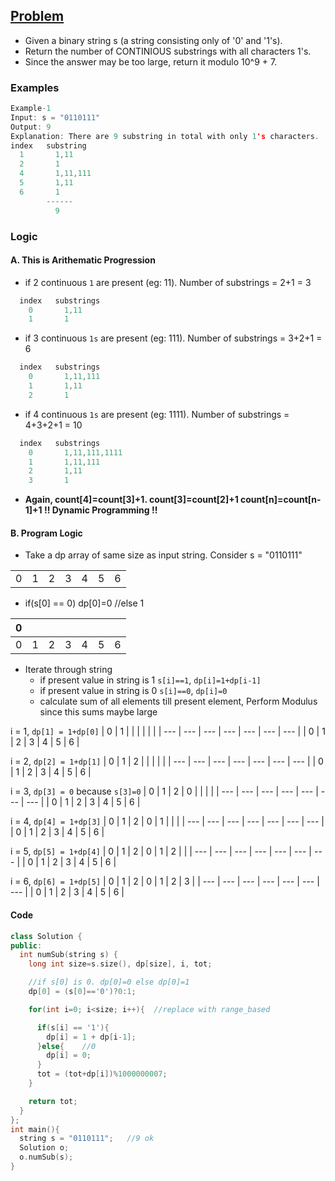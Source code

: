 ## [Problem](https://leetcode.com/contest/weekly-contest-197/problems/number-of-substrings-with-only-1s/)
- Given a binary string s (a string consisting only of '0' and '1's).
- Return the number of CONTINIOUS substrings with all characters 1's.
- Since the answer may be too large, return it modulo 10^9 + 7.

### Examples
```c
Example-1
Input: s = "0110111"
Output: 9
Explanation: There are 9 substring in total with only 1's characters.
index   substring
  1       1,11
  2       1
  4       1,11,111
  5       1,11
  6       1
        ------
          9
```

### Logic
#### A. This is Arithematic Progression
- if 2 continuous `1` are present (eg: 11). Number of substrings = 2+1 = 3
```c
  index   substrings
    0       1,11
    1       1
```
- if 3 continuous `1s` are present (eg: 111). Number of substrings = 3+2+1 = 6
```c
  index   substrings
    0       1,11,111
    1       1,11
    2       1
```  
- if 4 continuous `1s` are present (eg: 1111). Number of substrings = 4+3+2+1 = 10
```c
  index   substrings
    0       1,11,111,1111
    1       1,11,111
    2       1,11
    3       1
```
- **Again, count[4]=count[3]+1.   count[3]=count[2]+1   count[n]=count[n-1]+1   !! Dynamic Programming !!**

#### B. Program Logic
- Take a dp array of same size as input string. Consider s = "0110111"

|  |  |  |  |  |  |  |
| --- | --- | --- | --- | --- | --- | --- |
| 0 | 1 | 2 | 3 | 4  | 5 | 6 |

- if(s[0] == 0) dp[0]=0   //else 1

| 0 |  |  |  |  |  |  |
| --- | --- | --- | --- | --- | --- | --- |
| 0 | 1 | 2 | 3 | 4  | 5 | 6 |

- Iterate through string
  - if present value in string is 1 `s[i]==1`, `dp[i]=1+dp[i-1]`
  - if present value in string is 0 `s[i]==0`, `dp[i]=0`
  - calculate sum of all elements till present element, Perform Modulus since this sums maybe large
  
i = 1, `dp[1] = 1+dp[0]`
| 0 | 1 |  |  |  |  |  |
| --- | --- | --- | --- | --- | --- | --- |
| 0 | 1 | 2 | 3 | 4  | 5 | 6 |

i = 2, `dp[2] = 1+dp[1]`
| 0 | 1 | 2 |  |  |  |  |
| --- | --- | --- | --- | --- | --- | --- |
| 0 | 1 | 2 | 3 | 4  | 5 | 6 |

i = 3, `dp[3] = 0` because `s[3]=0`
| 0 | 1 | 2 | 0 |  |  |  |
| --- | --- | --- | --- | --- | --- | --- |
| 0 | 1 | 2 | 3 | 4  | 5 | 6 |

i = 4, `dp[4] = 1+dp[3]`
| 0 | 1 | 2 | 0 | 1 |  |  |
| --- | --- | --- | --- | --- | --- | --- |
| 0 | 1 | 2 | 3 | 4  | 5 | 6 |

i = 5, `dp[5] = 1+dp[4]`
| 0 | 1 | 2 | 0 | 1 | 2 |  |
| --- | --- | --- | --- | --- | --- | --- |
| 0 | 1 | 2 | 3 | 4  | 5 | 6 |

i = 6, `dp[6] = 1+dp[5]`
| 0 | 1 | 2 | 0 | 1 | 2 | 3 |
| --- | --- | --- | --- | --- | --- | --- |
| 0 | 1 | 2 | 3 | 4  | 5 | 6 |

#### Code
```c++
class Solution {
public:
  int numSub(string s) {
    long int size=s.size(), dp[size], i, tot;

    //if s[0] is 0. dp[0]=0 else dp[0]=1
    dp[0] = (s[0]=='0')?0:1;

    for(int i=0; i<size; i++){  //replace with range_based

      if(s[i] == '1'){
        dp[i] = 1 + dp[i-1];
      }else{    //0
        dp[i] = 0;
      }
      tot = (tot+dp[i])%1000000007;
    }

    return tot;
  }
};
int main(){
  string s = "0110111";   //9 ok
  Solution o;
  o.numSub(s);
}
```
